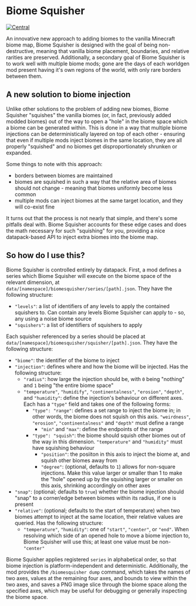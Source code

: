 # Biome Squisher

[![Central](https://img.shields.io/badge/maven_central-blue?style=for-the-badge)](https://central.sonatype.com/search?q=dev.lukebemish.biomesquisher)

An innovative new approach to adding biomes to the vanilla Minecraft biome map, Biome Squisher is designed with the goal
of being non-destructive, meaning that vanilla biome placement, boundaries, and relative rarities are preserved.
Additionally, a secondary goal of Biome Squisher is to work well with multiple biome mods; gone are the days of each
worldgen mod present having it's own regions of the world, with only rare borders between them.

## A new solution to biome injection

Unlike other solutions to the problem of adding new biomes, Biome Squisher "squishes" the vanilla biomes (or, in fact,
previously added modded biomes) out of the way to open a "hole" in the biome space which a biome can be generated within.
This is done in a way that multiple biome injections can be deterministically layered on top of each other - ensuring that
even if multiple mods inject biomes in the same location, they are all properly "squished" and no biomes get disproportionately
shrunken or expanded.

Some things to note with this approach:

- borders between biomes are maintained
- biomes are squished in such a way that the relative area of biomes should not change - meaning that biomes uniformly become
  less common
- multiple mods can inject biomes at the same target location, and they will co-exist fine

It turns out that the process is not nearly that simple, and there's some pitfalls deal with. Biome Squisher accounts
for these edge cases and does the math necessary for such "squishing" for you, providing a nice datapack-based API to
inject extra biomes into the biome map.

## So how do I use this?

Biome Squisher is controlled entirely by datapack. First, a mod defines a series which Biome Squisher will execute on the biome space
of the relevant dimension, at `data/[namespace]/biomesquisher/series/[path].json`. They have the following structure:

* `"levels"`: a list of identifiers of any levels to apply the contained squishers to. Can contain any levels Biome Squisher can apply to - so, any using a noise biome source
* `"squishers"`: a list of identifiers of squishers to apply

Each squisher referenced by a series should be placed at `data/[namespace]/biomesquisher/squisher/[path].json`. They have the following structure:

* `"biome"`: the identifier of the biome to inject
* `"injection"`: defines where and how the biome will be injected. Has the following structure:
  * `"radius"`: how large the injection should be, with `0` being "nothing" and `1` being "the entire biome space"
  * `"temperature"`, `"humidify"`, `"continentalness"`, `"erosion"`, `"depth"`, and `"humidity"`: define the injection's behaviour on different axes. Each has a `"type"` field and takes one of the following forms:
    * `"type": "range"`: defines a set range to inject the biome in; in other words, the biome does not squish on this axis. `"weirdness"`, `"erosion"`, `"continentalness"` and `"depth"` must define a range
      * `"min"` and `"max"`: define the endpoints of the range
    * `"type": "squish"`: the biome should squish other biomes out of the way in this dimension. `"temperature"` and `"humidity"` must have squishing behaviour
      * `"position"`: the posiiton in this axis to inject the biome at, and squish other biomes away from
      * `"degree"`: (optional, defaults to `1`) allows for non-square injections. Make this value larger or smaller than 1 to make the "hole" opened up by the squishing larger or smaller on this axis, shrinking accordingly on other axes
* `"snap"`: (optional; defaults to `true`) whether the biome injection should "snap" to a corner/edge between biomes within its radius, if one is present
* `"relative"`: (optional; defaults to the start of temperature) when two biomes attempt to inject at the same location, their relative values are queried. Has the following structure:
  * `"temperature"`, `"humidity"`: one of `"start"`, `"center"`, or `"end"`. When resolving which side of an opened hole to move a biome injection to, Biome Squisher will use this; at least one value must be non-`"center"`

Biome Squisher applies registered `series` in alphabetical order, so that biome injection is platform-independent and
deterministic. Additionally, the mod provides the `/biomesquisher dump` command, which takes the names of two axes,
values at the remaining four axes, and bounds to view within the two axes, and saves a PNG image slice through the biome
space along the specified axes, which may be useful for debugging or generally inspecting the biome space.
